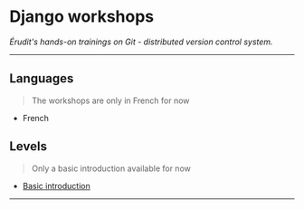 # Django workshops

*Érudit's hands-on trainings on Git - distributed version control system.*

---

## Languages

> The workshops are only in French for now

* French

## Levels

> Only a basic introduction available for now

* [Basic introduction][basic]

---

[basic]: ./basic/index.md
